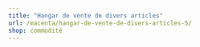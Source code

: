 ```yaml
---
title: "Hangar de vente de divers articles"
url: /macenta/hangar-de-vente-de-divers-articles-5/
shop: commodité
---
```

